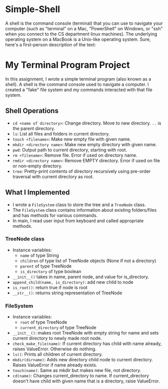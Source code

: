 # Simple-Shell
A shell is the command console (terminal) that you can use to navigate your computer (such as "terminal" on a Mac, "PowerShell" on Windows, or "ssh" when you connect to the CS department linux machines). The underlying operating system on a MacBook is a Unix-like operating system.
Sure, here's a first-person description of the text:

# My Terminal Program Project

In this assignment, I wrote a simple terminal program (also known as a shell). A shell is the command console used to navigate a computer. I created a "fake" file system and my commands interacted with that file system.

## Shell Operations
- `cd <name of directory>`: Change directory. Move to new directory. `..` is the parent directory.
- `ls`: List all files and folders in current directory.
- `touch <filename>`: Make new empty file with given name.
- `mkdir <directory name>`: Make new empty directory with given name.
- `pwd`: Output path to current directory, starting with root.
- `rm <filename>`: Remove file. Error if used on directory name.
- `rmdir <directory name>`: Remove EMPTY directory. Error if used on file or non-empty directory.
- `tree`: Pretty-print contents of directory recursively using pre-order traversal with current directory as root.

## What I Implemented
- I wrote a `FileSystem` class to store the tree and a `TreeNode` class.
- The `FileSystem` class contains information about existing folders/files and has methods for various commands.
- In main, I read user input from keyboard and called appropriate methods.

### TreeNode class
- Instance variables:
  - `name` of type String
  - `children` of type list of TreeNode objects (None if not a directory)
  - `parent` of type TreeNode
  - `is_directory` of type boolean
- `__init__()` takes in name, parent node, and value for is_directory.
- `append_child(name, is_directory)`: add new child to node
- `is_root()`: return true if node is root
- `__str__()`: returns string representation of TreeNode

### FileSystem
- Instance variables:
  - `root` of type TreeNode
  - `current_directory` of type TreeNode
- `__init__()`: makes root TreeNode with empty string for name and sets current directory to newly made root node.
- `check_make_file(name)`: If current directory has child with name already, raises ValueError. Otherwise do nothing.
- `ls()`: Prints all children of current directory.
- `mkdir(dirname)`: Adds new directory child node to current directory. Raises ValueError if name already exists.
- `touch(name)`: Same as mkdir but makes new file, not directory.
- `cd(name)`: Changes current_directory to name. If current_directory doesn't have child with given name that is a directory, raise ValueError.
